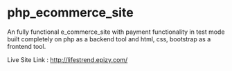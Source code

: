 # php_ecommerce_site
An fully functional e_commerce_site with payment functionality in test mode built completely on php as a backend tool and html, css, bootstrap as a frontend tool.

Live Site Link : http://lifestrend.epizy.com/
